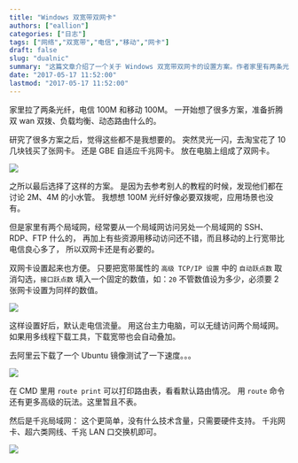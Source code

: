 ```yaml
---
title: "Windows 双宽带双网卡"
authors: ["eallion"]
categories: ["日志"]
tags: ["网络","双宽带","电信","移动","网卡"]
draft: false
slug: "dualnic"
summary: "这篇文章介绍了一个关于 Windows 双宽带双网卡的设置方案。作者家里有两条光纤，电信 100M 和移动 100M，并且需要从一个局域网访问另外一个局域网的资源。作者购买了一张网卡，并将其放在电脑上，组成了双网卡。通过设置高级 TCP/IP 属性中的接口跃点数，作者可以方便地访问两个局域网，并且下载宽带可以自动叠加。同时，作者提到了千兆局域网的简单设置。"
date: "2017-05-17 11:52:00"
lastmod: "2017-05-17 11:52:00"
---
```


家里拉了两条光纤，电信 100M 和移动 100M。
一开始想了很多方案，准备折腾双 wan 双拨、负载均衡、动态路由什么的。

研究了很多方案之后，觉得这些都不是我想要的。
突然灵光一闪，去淘宝花了 10 几块钱买了张网卡。
还是 GBE 自适应千兆网卡。
放在电脑上组成了双网卡。

![](/assets/images/posts/2017/05/17/256815267.png)

之所以最后选择了这样的方案。
是因为去参考别人的教程的时候，发现他们都在讨论 2M、4M 的小水管。
我想想 100M 光纤好像必要双拨呢，应用场景也没有。

但是家里有两个局域网，经常要从一个局域网访问另处一个局域网的 SSH、RDP、FTP 什么的，
再加上有些资源用移动访问还不错，而且移动的上行宽带比电信良心多了，
所以双网卡还是有必要的。

双网卡设置起来也方便。
只要把宽带属性的 `高级 TCP/IP 设置` 中的 `自动跃点数` 取消勾选，`接口跃点数` 填入一个固定的数值，如：`20`
不管数值设为多少，必须要 2 张网卡设置为同样的数值。

![](/assets/images/posts/2017/05/17/1204207163.png)

这样设置好后，默认走电信流量。
用这台主力电脑，可以无缝访问两个局域网。
如果用多线程下载工具，下载宽带也会自动叠加。

去阿里云下载了一个 Ubuntu 镜像测试了一下速度。。。

![](/assets/images/posts/2017/05/17/249153887.png)

在 CMD 里用 `route print` 可以打印路由表，看看默认路由情况。
用 `route` 命令还有更多高级的玩法。这里暂且不表。

然后是千兆局域网：
这个更简单，没有什么技术含量，只需要硬件支持。
千兆网卡、超六类网线、千兆 LAN 口交换机即可。

![](/assets/images/posts/2017/05/17/4038504302.png)
